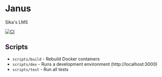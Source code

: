 # Janus

Sika's LMS

[![CI](https://github.com/sikaeducation/janus/actions/workflows/main.yml/badge.svg)](https://github.com/sikaeducation/janus/actions/workflows/main.yml)

## Scripts

- `scripts/build` - Rebuild Docker containers
- `scripts/dev` - Runs a development environment (http://localhost:3000)
- `scripts/test` - Run all tests
